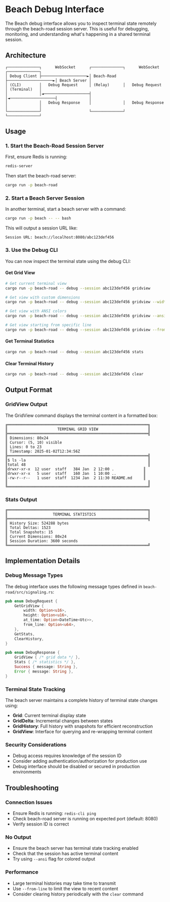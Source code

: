 # Beach Debug Interface

The Beach debug interface allows you to inspect terminal state remotely through the beach-road session server. This is useful for debugging, monitoring, and understanding what's happening in a shared terminal session.

## Architecture

```
┌──────────────┐      WebSocket      ┌──────────────┐      WebSocket      ┌──────────────┐
│ Debug Client ├────────────────────►│ Beach-Road   ├────────────────────►│ Beach Server │
│ (CLI)        │   Debug Request     │ (Relay)      │   Debug Request     │ (Terminal)   │
│              │◄────────────────────┤              │◄────────────────────┤              │
│              │   Debug Response    │              │   Debug Response    │              │
└──────────────┘                     └──────────────┘                     └──────────────┘
```

## Usage

### 1. Start the Beach-Road Session Server

First, ensure Redis is running:
```bash
redis-server
```

Then start the beach-road server:
```bash
cargo run -p beach-road
```

### 2. Start a Beach Server Session

In another terminal, start a beach server with a command:
```bash
cargo run -p beach -- -- bash
```

This will output a session URL like:
```
Session URL: beach://localhost:8080/abc123def456
```

### 3. Use the Debug CLI

You can now inspect the terminal state using the debug CLI:

#### Get Grid View
```bash
# Get current terminal view
cargo run -p beach-road -- debug --session abc123def456 gridview

# Get view with custom dimensions
cargo run -p beach-road -- debug --session abc123def456 gridview --width 80 --height 24

# Get view with ANSI colors
cargo run -p beach-road -- debug --session abc123def456 gridview --ansi

# Get view starting from specific line
cargo run -p beach-road -- debug --session abc123def456 gridview --from-line 100
```

#### Get Terminal Statistics
```bash
cargo run -p beach-road -- debug --session abc123def456 stats
```

#### Clear Terminal History
```bash
cargo run -p beach-road -- debug --session abc123def456 clear
```

## Output Format

### GridView Output

The GridView command displays the terminal content in a formatted box:

```
╔══════════════════════════════════════════════════════════════╗
║                      TERMINAL GRID VIEW                      ║
╠══════════════════════════════════════════════════════════════╣
║ Dimensions: 80x24
║ Cursor: (5, 10) visible
║ Lines: 0 to 23
║ Timestamp: 2025-01-02T12:34:56Z
╠══════════════════════════════════════════════════════════════╣
║$ ls -la                                                      ║
║total 48                                                      ║
║drwxr-xr-x  12 user  staff   384 Jan  2 12:00 .             ║
║drwxr-xr-x   5 user  staff   160 Jan  1 10:00 ..            ║
║-rw-r--r--   1 user  staff  1234 Jan  2 11:30 README.md     ║
║                                                              ║
╚══════════════════════════════════════════════════════════════╝
```

### Stats Output

```
╔══════════════════════════════════════════════════════════════╗
║                    TERMINAL STATISTICS                       ║
╠══════════════════════════════════════════════════════════════╣
║ History Size: 524288 bytes
║ Total Deltas: 1523
║ Total Snapshots: 15
║ Current Dimensions: 80x24
║ Session Duration: 3600 seconds
╚══════════════════════════════════════════════════════════════╝
```

## Implementation Details

### Debug Message Types

The debug interface uses the following message types defined in `beach-road/src/signaling.rs`:

```rust
pub enum DebugRequest {
    GetGridView {
        width: Option<u16>,
        height: Option<u16>,
        at_time: Option<DateTime<Utc>>,
        from_line: Option<u64>,
    },
    GetStats,
    ClearHistory,
}

pub enum DebugResponse {
    GridView { /* grid data */ },
    Stats { /* statistics */ },
    Success { message: String },
    Error { message: String },
}
```

### Terminal State Tracking

The beach server maintains a complete history of terminal state changes using:
- **Grid**: Current terminal display state
- **GridDelta**: Incremental changes between states
- **GridHistory**: Full history with snapshots for efficient reconstruction
- **GridView**: Interface for querying and re-wrapping terminal content

### Security Considerations

- Debug access requires knowledge of the session ID
- Consider adding authentication/authorization for production use
- Debug interface should be disabled or secured in production environments

## Troubleshooting

### Connection Issues
- Ensure Redis is running: `redis-cli ping`
- Check beach-road server is running on expected port (default: 8080)
- Verify session ID is correct

### No Output
- Ensure the beach server has terminal state tracking enabled
- Check that the session has active terminal content
- Try using `--ansi` flag for colored output

### Performance
- Large terminal histories may take time to transmit
- Use `--from-line` to limit the view to recent content
- Consider clearing history periodically with the `clear` command